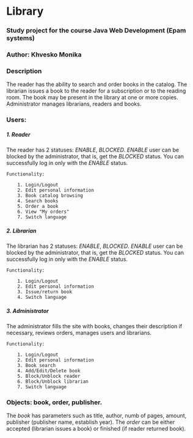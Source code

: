 # Library
### Study project for the course Java Web Development (Epam systems)
### Author: Khvesko Monika

### Description
The reader has the ability to search and order books in the catalog. The librarian issues a book to the reader for a subscription or to the reading room. The book may be present in the library at one or more copies. Administrator manages librarians, readers and books.
### Users:
##### 1. Reader
The reader has 2 statuses: *ENABLE*, *BLOCKED*. *ENABLE* user can be blocked by the administrator, that is, get the *BLOCKED* status. You can successfully log in only with the *ENABLE* status. 

    Functionality:

        1. Login/Logout
        2. Edit personal information
        3. Book catalog browsing
        4. Search books
        5. Order a book
        6. View "My orders"
        7. Switch language
        
##### 2. Librarian

The librarian has 2 statuses: *ENABLE*, *BLOCKED*. *ENABLE* user can be blocked by the administrator, that is, get the *BLOCKED* status. You can successfully log in only with the *ENABLE* status. 

    Functionality:
    
        1. Login/Logout
        2. Edit personal information
        3. Issue/return book
        4. Switch language
        
##### 3. Administrator

The administrator fills the site with books, changes their description if necessary, reviews orders, manages users and librarians.

    Functionality:
    
        1. Login/Logout
        2. Edit personal information
        3. Book search
        4. Add/Edit/Delete book
        5. Block/Unblock reader
        6. Block/Unblock librarian
        7. Switch language
    
### **Objects:** **book**, **order**, **publisher**.
The *book* has parameters such as title, author, numb of pages,  amount, publisher (publisher name, establish year). The *order* can be either accepted (librarian issues a book) or finished (if reader returned book).
